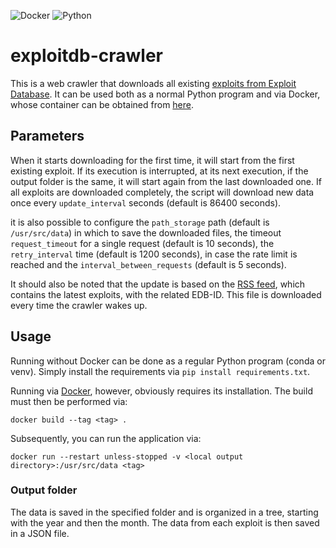 ![Docker](https://img.shields.io/badge/Docker-2CA5E0?style=for-the-badge&logo=docker&logoColor=white)
![Python](https://img.shields.io/badge/Python-3776AB?style=for-the-badge&logo=python&logoColor=white)

# exploitdb-crawler

This is a web crawler that downloads all existing [exploits from Exploit Database](https://www.exploit-db.com/). It can
be used both as a normal Python program and via Docker, whose container can be obtained
from [here](https://hub.docker.com/repository/docker/dravalico/exploitdb-cralwer/general).

## Parameters

When it starts downloading for the first time, it will start from the first existing exploit. If its execution is
interrupted, at its next execution, if the output folder is the same, it will start again from the last downloaded one.
If all exploits are downloaded completely, the script will download new data once every `update_interval`
seconds (default is 86400 seconds).

it is also possible to configure the `path_storage` path (default is `/usr/src/data`) in which to save the downloaded
files, the timeout `request_timeout` for a single request (default is 10 seconds), the `retry_interval` time (default is
1200 seconds), in case the rate limit is reached and the `interval_between_requests` (default is 5 seconds).

It should also be noted that the update is based on the [RSS feed](https://www.exploit-db.com/rss.xml), which contains
the latest exploits, with the related EDB-ID. This file is downloaded every time the crawler wakes up.

## Usage

Running without Docker can be done as a regular Python program (conda or venv). Simply install the requirements via `pip
install requirements.txt`.

Running via [Docker](https://www.docker.com/), however, obviously requires its installation. The build must then be
performed via:

```
docker build --tag <tag> .
```

Subsequently, you can run the application via:

```
docker run --restart unless-stopped -v <local output directory>:/usr/src/data <tag>
```

### Output folder

The data is saved in the specified folder and is organized in a tree, starting with the year and then the month. The
data from each exploit is then saved in a JSON file.